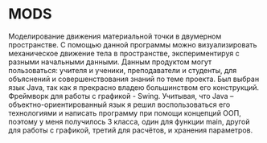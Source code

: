 # MODS
Моделирование движения материальной точки в двумерном пространстве. С помощью данной программы можно визуализировать механическое движение тела в пространстве, экспериментируя с разными начальными данными. Данным продуктом могут пользоваться: учителя и ученики, преподаватели и студенты, для объяснений и совершенствования знаний по теме проекта. Был выбран язык Java, так как я прекрасно владею большинством его конструкций. Фреймворк для работы с графикой - Swing. Учитывая, что Java – объектно-ориентированный язык я решил воспользоваться его технологиями и написать программу при помощи концепций ООП, поэтому у меня получилось 3 класса, один для функции main, другой для работы с графикой, третий для расчётов, и хранения параметров.
